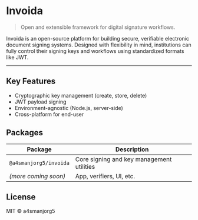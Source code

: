 # Invoida
> Open and extensible framework for digital signature workflows.

Invoida is an open-source platform for building secure, verifiable electronic document signing systems. Designed with flexibility in mind, institutions can fully control their signing keys and workflows using standardized formats like JWT.

---

## Key Features
- Cryptographic key management (create, store, delete)
- JWT payload signing
- Environment-agnostic (Node.js, server-side)
- Cross-platform for end-user

## Packages

| Package                | Description                               |
|------------------------|-------------------------------------------|
| `@a4smanjorg5/invoida` | Core signing and key management utilities |
| *(more coming soon)*   | App, verifiers, UI, etc.                  |

## License
MIT &copy; a4smanjorg5
